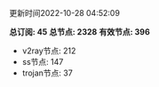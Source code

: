 更新时间2022-10-28 04:52:09

**总订阅: 45**
**总节点: 2328**
**有效节点: 396**
- v2ray节点: 212
- ss节点: 147
- trojan节点: 37
